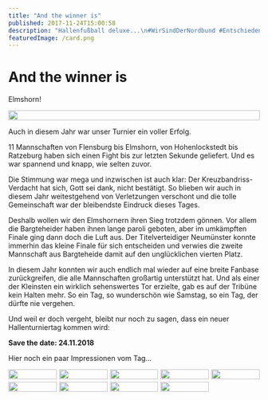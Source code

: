 ```yaml
---
title: "And the winner is"
published: 2017-11-24T15:00:58
description: "Hallenfußball deluxe...\n#WirSindDerNordbund #Entschieden #AK-Sport #Glueckwunsch"
featuredImage: /card.png
---
```


# And the winner is

Elmshorn!

<div style="display: grid; grid-template-columns: repeat(1, 1fr); grid-gap: 5px;">
<img src="/old/1-Platz_Elmshorn.jpg" alt width="100%">
</div>

Auch in diesem Jahr war unser Turnier ein voller Erfolg.

11 Mannschaften von Flensburg bis Elmshorn, von Hohenlockstedt bis Ratzeburg haben sich einen Fight bis zur letzten Sekunde geliefert. Und es war spannend und knapp, wie selten zuvor.

Die Stimmung war mega und inzwischen ist auch klar: Der Kreuzbandriss-Verdacht hat sich, Gott sei dank, nicht bestätigt. So blieben wir auch in diesem Jahr weitestgehend von Verletzungen verschont und die tolle Gemeinschaft war der bleibendste Eindruck dieses Tages.

Deshalb wollen wir den Elmshornern ihren Sieg trotzdem gönnen. Vor allem die Bargteheider haben ihnen lange paroli geboten, aber im umkämpften Finale ging dann doch die Luft aus. Der Titelverteidiger Neumünster konnte immerhin das kleine Finale für sich entscheiden und verwies die zweite Mannschaft aus Bargteheide damit auf den unglücklichen vierten Platz.

In diesem Jahr konnten wir auch endlich mal wieder auf eine breite Fanbase zurückgreifen, die alle Mannschaften großartig unterstützt hat. Und als einer der Kleinsten ein wirklich sehenswertes Tor erzielte, gab es auf der Tribüne kein Halten mehr. So ein Tag, so wunderschön wie Samstag, so ein Tag, der dürfte nie vergehen.

Und weil er doch vergeht, bleibt nur noch zu sagen, dass ein neuer Hallenturniertag kommen wird:

**Save the date: 24.11.2018**

Hier noch ein paar Impressionen vom Tag&#8230;

<div style="display: grid; grid-template-columns: repeat(5, 1fr); grid-gap: 5px;">
<img src="/old/Andacht-2.jpg" alt width="100%">
<img src="/old/Aufwaermen.jpg" alt width="100%">
<img src="/old/Barteheide_Ratzeburg-2.jpg" alt width="100%">
<img src="/old/Barteheide_Ratzeburg-3_Tor.jpg" alt width="100%">
<img src="/old/Elmshorn_Luebeck-2.jpg" alt width="100%">
<img src="/old/Luebeck_Mannschftsfoto.jpg" alt width="100%">
<img src="/old/Pokale.jpg" alt width="100%">
<img src="/old/Zuschauer-1.jpg" alt width="100%">
<img src="/old/Zuschauer-2.jpg" alt width="100%">
</div>
